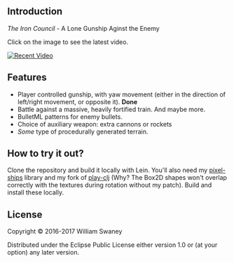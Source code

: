 ## Introduction

*The Iron Council* - A Lone Gunship Aginst the Enemy

Click on the image to see the latest video.

[![Recent Video](http://img.youtube.com/vi/6bSdbxNt5Oo/3.jpg)](http://www.youtube.com/watch?v=6bSdbxNt5Oo)

## Features

  * Player controlled gunship, with yaw movement (either in the direction of left/right movement, or opposite it). **Done**
  * Battle against a massive, heavily fortified train. And maybe more.
  * BulletML patterns for enemy bullets.
  * Choice of auxiliary weapon: extra cannons or rockets
  * *Some* type of procedurally generated terrain.

## How to try it out?

Clone the repository and build it locally with Lein. You'll also need my [pixel-ships](https://github.com/the2bears/pixel-ships) library and my fork of [play-clj](https://github.com/the2bears/play-clj) (Why? The Box2D shapes won't overlap correctly with the textures during rotation without my patch). Build and install these locally.


## License

Copyright © 2016-2017 William Swaney

Distributed under the Eclipse Public License either version 1.0 or (at
your option) any later version.
